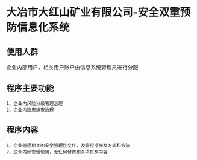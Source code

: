 # 大冶市大红山矿业有限公司-安全双重预防信息化系统

## 使用人群
   企业内部用户，相关用户账户由信息系统管理员进行分配
   
## 程序主要功能
    1、企业内风险分级管理治理
    2、企业内隐患排查治理
    
## 程序内容
    1、企业管理相关的安全管理性文件，及管控措施及方式和方法
    2、企业内部管理使用，无任何付费相关项目及内容
